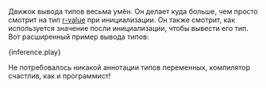 Движок вывода типов весьма умён. Он делает куда больше, чем просто смотрит на тип [r-value][rvalue]
при инициализации. Он также смотрит, как используется значение посли инициализации, чтобы 
вывести его тип. Вот расширенный пример вывода типов:

{inference.play}

Не потребовалось никакой аннотации типов переменных, компилятор счастлив, как и программист!

[rvalue]: https://en.wikipedia.org/wiki/Value_%28computer_science%29#lrvalue
